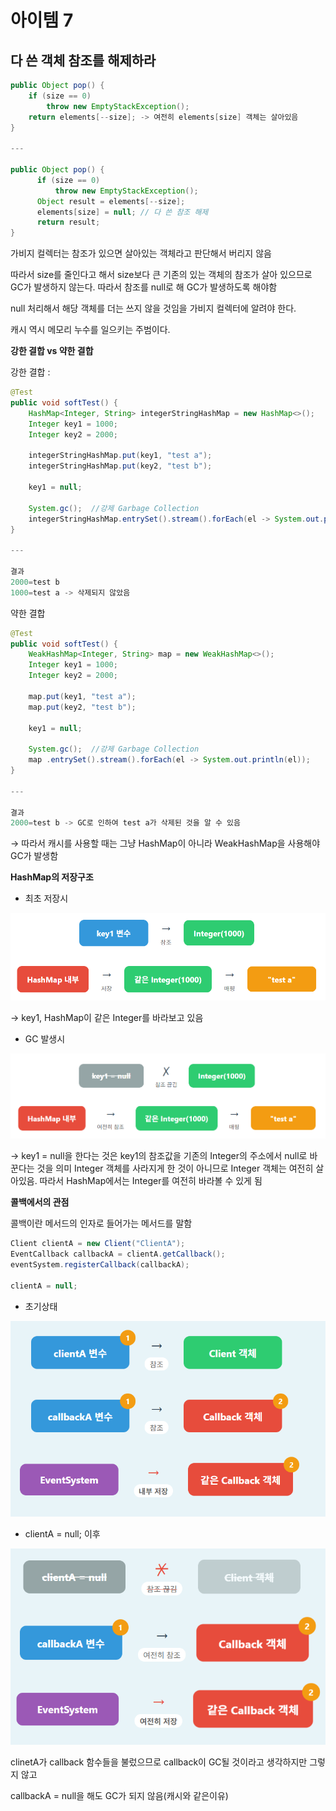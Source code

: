# 아이템 7

## 다 쓴 객체 참조를 해제하라

```java
public Object pop() {
    if (size == 0)
        throw new EmptyStackException();
    return elements[--size]; -> 여전히 elements[size] 객체는 살아있음
}

---

public Object pop() {
	  if (size == 0)
	      throw new EmptyStackException();
	  Object result = elements[--size];
	  elements[size] = null; // 다 쓴 참조 해제
	  return result;
}
```

가비지 컬렉터는 참조가 있으면 살아있는 객체라고 판단해서 버리지 않음

따라서 size를 줄인다고 해서 size보다 큰 기존의 있는 객체의 참조가 살아 있으므로 GC가 발생하지 않는다. 따라서 참조를 null로 해 GC가 발생하도록 해야함

null 처리해서 해당 객체를 더는 쓰지 않을 것임을 가비지 컬렉터에 알려야 한다.

캐시 역시 메모리 누수를 일으키는 주범이다.

**강한 결합 vs 약한 결합**

강한 결합 : 

```java
@Test
public void softTest() {
    HashMap<Integer, String> integerStringHashMap = new HashMap<>();
    Integer key1 = 1000;
    Integer key2 = 2000;

    integerStringHashMap.put(key1, "test a");
    integerStringHashMap.put(key2, "test b");

    key1 = null;

    System.gc();  //강제 Garbage Collection
    integerStringHashMap.entrySet().stream().forEach(el -> System.out.println(el));
}

---

결과
2000=test b
1000=test a -> 삭제되지 않았음
```

약한 결합

```java
@Test
public void softTest() {
    WeakHashMap<Integer, String> map = new WeakHashMap<>();
    Integer key1 = 1000;
    Integer key2 = 2000;

    map.put(key1, "test a");
    map.put(key2, "test b");

    key1 = null;

    System.gc();  //강제 Garbage Collection
    map .entrySet().stream().forEach(el -> System.out.println(el));
}

---

결과
2000=test b -> GC로 인하여 test a가 삭제된 것을 알 수 있음
```

→ 따라서 캐시를 사용할 때는 그냥 HashMap이 아니라 WeakHashMap을 사용해야 GC가 발생함

**HashMap의 저장구조**

- 최초 저장시

![image.png](image.png)

→ key1, HashMap이 같은 Integer를 바라보고 있음

- GC 발생시

![image.png](image%201.png)

→ key1 = null을 한다는 것은 key1의 참조값을 기존의 Integer의 주소에서 null로 바꾼다는 것을 의미 Integer 객체를 사라지게 한 것이 아니므로 Integer 객체는 여전히 살아있음. 따라서 HashMap에서는 Integer를 여전히 바라볼 수 있게 됨

**콜백에서의 관점**

콜백이란 메서드의 인자로 들어가는 메서드를 말함

```java
Client clientA = new Client("ClientA");
EventCallback callbackA = clientA.getCallback();
eventSystem.registerCallback(callbackA);

clientA = null;
```

- 초기상태

![image.png](image%202.png)

- clientA = null; 이후

![image.png](image%203.png)

clinetA가 callback 함수들을 불렀으므로 callback이 GC될 것이라고 생각하지만 그렇지 않고 

callbackA = null을 해도 GC가 되지 않음(캐시와 같은이유)